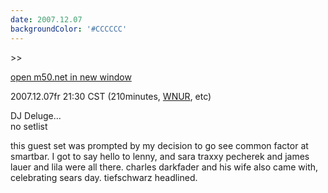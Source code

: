 ```yaml
---
date: 2007.12.07
backgroundColor: '#CCCCCC'
---
```


\>>

[open m50.net in new window](http://m50.net/)  

2007.12.07fr 21:30 CST (210minutes, [WNUR](http://www.sushiwabi.com/), etc)

DJ Deluge...  
no setlist  

this guest set was prompted by my decision to go see common factor at smartbar. I got to say hello to lenny, and sara traxxy pecherek and james lauer and lila were all there. charles darkfader and his wife also came with, celebrating sears day. tiefschwarz headlined.